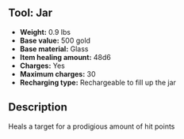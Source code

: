 ## Tool: Jar
- **Weight:** 0.9 lbs
- **Base value:** 500 gold
- **Base material:** Glass
- **Item healing amount:** 48d6
- **Charges:** Yes
- **Maximum charges:** 30
- **Recharging type:** Rechargeable to fill up the jar
## Description
Heals a target for a prodigious amount of hit points
